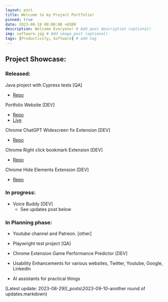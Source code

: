 ```yaml
---
layout: post
title: Welcome to my Project Portfolio!
pinned: true
date: 2023-08-18 00:00:00 +0300
description: Welcome Everyone! # Add post description (optional)
img: software.jpg # Add image post (optional)
tags: [Productivity, Software] # add tag
---
```

## Project Showcase:

### Released:

Java project with Cypress tests [QA]
- [Repo](https://github.com/PowerOf/spring-petclinic-fork)

Portfolio Website [DEV]
- [Repo](https://github.com/PowerOf/powerof.github.io) 
- [Live](https://powerof.github.io/)

Chrome ChatGPT Widescreen fix Extension [DEV]
- [Repo](https://github.com/PowerOf/chrome-2k-scaling-chatgpt-extension)

Chrome Right click bookmark Extension [DEV]
- [Repo](https://github.com/PowerOf/Chrome-Right-Click-Bookmark-Extension)

Chrome Hide Elements Extension [DEV]
- [Repo](https://github.com/PowerOf/Chrome-Hide-elements-extension)

### In progress:

- Voice Buddy [DEV]
  - See updates post below

### In Planning phase:

- Youtube channel and Patreon. [other]

- Playwright test project [QA]

- Chrome Extension Game Performance Predictor [DEV]

- Usability Enhancements for various websites, Twitter, Youtube, Google, LinkedIn
- AI assistants for practical things


[Latest update: 2023-08-29](_posts\2023-09-10-another round of updates.markdown)
